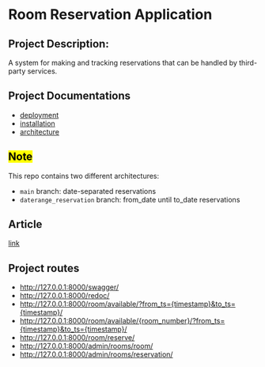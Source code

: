 # Room Reservation Application

## Project Description:
A system for making and tracking reservations that can be handled by third-party services.

## Project Documentations
- [deployment](docs/deployment.md)
- [installation](docs/installation.md)
- [architecture](docs/architecture.md)

## <mark>Note</mark>
This repo contains two different architectures:
- `main` branch: date-separated reservations
- `daterange_reservation` branch: from_date until to_date reservations

## Article
[link](https://medium.com/@amirayat20/django-rest-efficient-bulk-create-d2fea0ad3e54)

## Project routes
- http://127.0.0.1:8000/swagger/                
- http://127.0.0.1:8000/redoc/
- http://127.0.0.1:8000/room/available/?from_ts={timestamp}&to_ts={timestamp}/
- http://127.0.0.1:8000/room/available/{room_number}/?from_ts={timestamp}&to_ts={timestamp}/
- http://127.0.0.1:8000/room/reserve/
- http://127.0.0.1:8000/admin/rooms/room/
- http://127.0.0.1:8000/admin/rooms/reservation/
